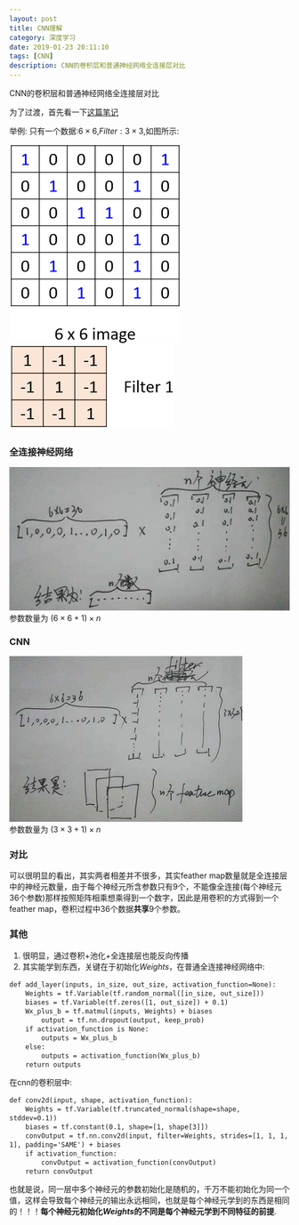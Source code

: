 ```yaml
---
layout: post
title: CNN理解
category: 深度学习
date: 2019-01-23 20:11:10
tags: [CNN]
description: CNN的卷积层和普通神经网络全连接层对比
---
```


CNN的卷积层和普通神经网络全连接层对比

为了过渡，首先看一下[这篇笔记](https://app.yinxiang.com/Home.action?login=true#n=c3ac6a3d-1140-4dca-9149-95539535fb93&s=s32&b=35353f67-3554-4bbc-9e1f-cad110a0c1ef&ses=4&sh=1&sds=5&)   

举例: 只有一个数据:$6\times6$,$Filter:3\times3$,如图所示:    

![](/img/66image.jpg)  
![](/img/filter1.jpg)

### 全连接神经网络

![](/img/fullconnect.jpg)  
参数数量为 $(6\times 6+1)\times n$

### CNN

![](/img/cnn.jpg)  
参数数量为 $(3\times 3+1)\times n$

### 对比  
可以很明显的看出，其实两者相差并不很多，其实feather map数量就是全连接层中的神经元数量，由于每个神经元所含参数只有9个，不能像全连接(每个神经元36个参数)那样按照矩阵相乘想乘得到一个数字，因此是用卷积的方式得到一个feather map，卷积过程中36个数据**共享**9个参数。

### 其他 
1. 很明显，通过卷积+池化+全连接层也能反向传播  
2. 其实能学到东西，关键在于初始化$Weights$，在普通全连接神经网络中:  

```
def add_layer(inputs, in_size, out_size, activation_function=None):
    Weights = tf.Variable(tf.random_normal([in_size, out_size]))
    biases = tf.Variable(tf.zeros([1, out_size]) + 0.1)
    Wx_plus_b = tf.matmul(inputs, Weights) + biases
        output = tf.nn.dropout(output, keep_prob)
    if activation_function is None:
        outputs = Wx_plus_b
    else:
        outputs = activation_function(Wx_plus_b)
    return outputs
```
在cnn的卷积层中:   

```
def conv2d(input, shape, activation_function):
    Weights = tf.Variable(tf.truncated_normal(shape=shape, stddev=0.1))
    biases = tf.constant(0.1, shape=[1, shape[3]])
    convOutput = tf.nn.conv2d(input, filter=Weights, strides=[1, 1, 1, 1], padding='SAME') + biases
    if activation_function:
        convOutput = activation_function(convOutput)
    return convOutput

```
也就是说，同一层中多个神经元的参数初始化是随机的，千万不能初始化为同一个值，这样会导致每个神经元的输出永远相同，也就是每个神经元学到的东西是相同的！！！**每个神经元初始化*Weights*的不同是每个神经元学到不同特征的前提**.